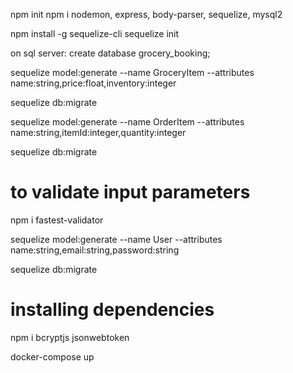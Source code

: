 npm init
npm i nodemon, express, body-parser, sequelize, mysql2

npm install -g sequelize-cli
sequelize init

on sql server: create database grocery_booking;


sequelize model:generate --name GroceryItem --attributes name:string,price:float,inventory:integer

sequelize db:migrate

sequelize model:generate --name OrderItem --attributes name:string,itemId:integer,quantity:integer

sequelize db:migrate


# to validate input parameters
npm i fastest-validator 

sequelize model:generate --name User --attributes name:string,email:string,password:string

sequelize db:migrate


# installing dependencies
npm i bcryptjs jsonwebtoken



docker-compose up